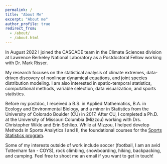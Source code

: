 ```yaml
---
permalink: /
title: "About Me"
excerpt: "About me"
author_profile: true
redirect_from:
  - /about/
  - /about.html
---
```


In August 2022 I joined the CASCADE team in the Climate Sciences division at Lawrence Berkeley National Laboratory as a Postdoctoral Fellow working with Dr. Mark Risser.
<!-- I am a CASCADE Postdoctoral Fellow in the Climate Sciences division at Lawrence Berkeley National Laboratory working with Dr. Mark Risser. -->
My research focuses on the statistical analysis of climate extremes, data-driven discovery of nonlinear dynamical equations, and joint species distribution modeling.
I am also interested in spatio-temporal statistics, computational methods, variable selection, data visualization, and sports statistics.


Before my postdoc, I received a B.S. in Applied Mathematics, B.A. in Ecology and Environmental Biology, and a minor in Statistics from the University of Colorado Boulder (CU) in 2017.
After CU, I completed a Ph.D. at the University of Missouri Columbia (Mizzou) working with Drs. Christopher Wikle and Erin Schliep.
While at Mizzou, I helped develop Methods in Sports Analytics I and II, the foundational courses for the <a href="https://stat.missouri.edu/undergrad/sports-statistics" title="Sports Statistics program">Sports Statistics program</a>.

Some of my interests outside of work include soccer (football, I am an avid Tottenham fan - COYS), rock climbing,
snowboarding, hiking, backpacking, and camping.
Feel free to shoot me an email if you want to get in touch!

<!-- My research focuses on estimating nonlinear dynamic equations with a data driven
approach using hierarchical Bayesian methods.
I am also interested in spatio-temporal statistics, dynamic modeling, causal inference, and sports statistics.
Currently, I organize the Space-Time Statistics reading group and
participate in the Sports Statistics reading group, both at the University of
Missouri Columbia.
I also helped develop Methods in Sports Analytics I and II, and am the current TA for the courses. -->

<!-- I received my B.S. in Applied Mathematics, B.A. in Ecology and Environmental Biology,
and a Minor in Statistics from the University of Colorado Boulder (CU) in 2017.
While at CU I was an undergraduate teaching assistant for pre-calculus and
probability and a research assistant.
I also participated in the Laboratory for Interdisciplinary Statistical Analysis
(LISA), where I worked on multiple collaborative projects with research faculty
around campus. -->


